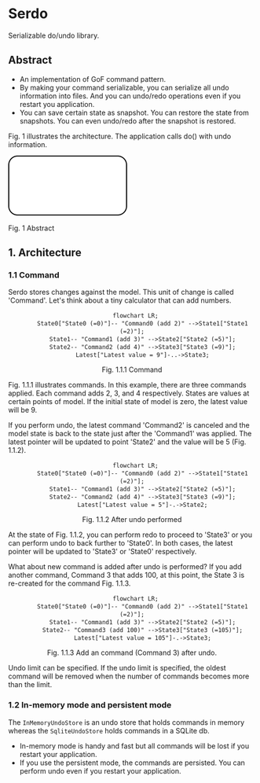 # Serdo

Serializable do/undo library.

## Abstract

- An implementation of GoF command pattern.
- By making your command serializable, you can serialize all undo information into files. And you can undo/redo operations even if you restart you application.
- You can save certain state as snapshot. You can restore the state from snapshots. You can even undo/redo after the snapshot is restored.

Fig. 1 illustrates the architecture. The application calls do() with undo information. 

![Abstract](figures/abstract.drawio.svg)

Fig. 1 Abstract

## 1. Architecture

### 1.1 Command

Serdo stores changes against the model. This unit of change is called 'Command'. Let's think about a tiny calculator that can add numbers.

<div style="text-align: center;">

```mermaid
  flowchart LR;
      State0["State0 (=0)"]-- "Command0 (add 2)" -->State1["State1 (=2)"];
      State1-- "Command1 (add 3)" -->State2["State2 (=5)"];
      State2-- "Command2 (add 4)" -->State3["State3 (=9)"];
      Latest["Latest value = 9"]-..->State3;
```
Fig. 1.1.1 Command

</div>

Fig. 1.1.1 illustrates commands. In this example, there are three commands applied. Each command adds 2, 3, and 4 respectively. States are values at certain points of model. If the initial state of model is zero, the latest value will be 9.

If you perform undo, the latest command 'Command2' is canceled and the model state is back to the state just after the 'Command1' was applied. The latest pointer will be updated to point 'State2' and the value will be 5 (Fig. 1.1.2).

<div style="text-align: center;">

```mermaid
  flowchart LR;
      State0["State0 (=0)"]-- "Command0 (add 2)" -->State1["State1 (=2)"];
      State1-- "Command1 (add 3)" -->State2["State2 (=5)"];
      State2-- "Command2 (add 4)" -->State3["State3 (=9)"];
      Latest["Latest value = 5"]-.->State2;
```
Fig. 1.1.2 After undo performed
</div>

At the state of Fig. 1.1.2, you can perform redo to proceed to 'State3' or you can perform undo to back further to 'State0'. In both cases, the latest pointer will be updated to 'State3' or 'State0' respectively.

What about new command is added after undo is performed? If you add another command, Command 3 that adds 100, at this point, the State 3 is re-created for the command Fig. 1.1.3.

<div style="text-align: center;">

```mermaid
  flowchart LR;
      State0["State0 (=0)"]-- "Command0 (add 2)" -->State1["State1 (=2)"];
      State1-- "Command1 (add 3)" -->State2["State2 (=5)"];
      State2-- "Command3 (add 100)" -->State3["State3 (=105)"];
      Latest["Latest value = 105"]-.->State3;
```
Fig. 1.1.3 Add an command (Command 3) after undo.
</div>

Undo limit can be specified. If the undo limit is specified, the oldest command will be removed when the number of commands becomes more than the limit.

### 1.2 In-memory mode and persistent mode

The `InMemoryUndoStore` is an undo store that holds commands in memory whereas the `SqliteUndoStore` holds commands in a SQLite db.

- In-memory mode is handy and fast but all commands will be lost if you restart your application.
- If you use the persistent mode, the commands are persisted. You can perform undo even if you restart your application.

